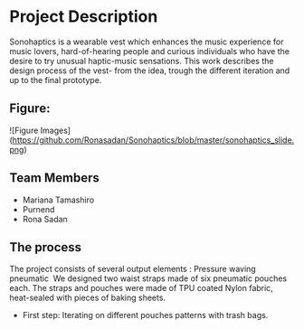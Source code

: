 # Project Description 
Sonohaptics is a wearable vest which enhances the music experience for music lovers, hard-of-hearing people and curious individuals who have the desire to try unusual haptic-music sensations.
This work describes the design process of the vest- from the idea, trough the different iteration and up to the final prototype.

## Figure:
![Figure Images] (https://github.com/Ronasadan/Sonohaptics/blob/master/sonohaptics_slide.png)


## Team Members
 * Mariana Tamashiro
 * Purnend
 * Rona Sadan

## The process 
The project consists of several output elements : 
Pressure waving pneumatic  We designed two waist straps made of six pneumatic pouches each. The straps and pouches were made of TPU coated Nylon fabric, heat-sealed with pieces of baking sheets.

* First step: Iterating on different pouches patterns with trash bags. 



